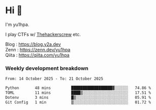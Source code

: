 # Hi 👋

I'm yu1hpa.

I play CTFs w/ [Thehackerscrew](https://www.thehackerscrew.team/) etc.

Blog : https://blog.y2a.dev  
Zenn : https://zenn.dev/yu1hpa  
Qiita : https://qiita.com/yu1hpa  

### Weekly development breakdown

<!--START_SECTION:waka-->

```txt
From: 14 October 2025 - To: 21 October 2025

Python       48 mins         ██████████████████▓░░░░░░   74.86 %
TOML         11 mins         ████▒░░░░░░░░░░░░░░░░░░░░   17.51 %
Dotenv       3 mins          █▒░░░░░░░░░░░░░░░░░░░░░░░   05.91 %
Git Config   1 min           ▒░░░░░░░░░░░░░░░░░░░░░░░░   01.72 %
```

<!--END_SECTION:waka-->

